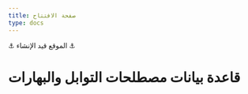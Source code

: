 ```yaml
---
title: صفحة الافتتاح
type: docs
---
```


⚓ الموقع قيد الإنشاء ⚓

# قاعدة بيانات مصطلحات التوابل والبهارات